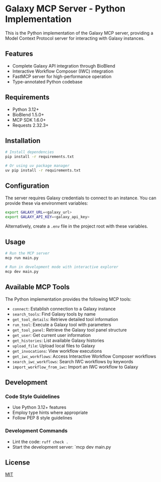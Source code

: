 # Galaxy MCP Server - Python Implementation

This is the Python implementation of the Galaxy MCP server, providing a Model Context Protocol server for interacting with Galaxy instances.

## Features

- Complete Galaxy API integration through BioBlend
- Interactive Workflow Composer (IWC) integration
- FastMCP server for high-performance operation
- Type-annotated Python codebase

## Requirements

- Python 3.12+
- BioBlend 1.5.0+
- MCP SDK 1.6.0+
- Requests 2.32.3+

## Installation

```bash
# Install dependencies
pip install -r requirements.txt

# Or using uv package manager
uv pip install -r requirements.txt
```

## Configuration

The server requires Galaxy credentials to connect to an instance. You can provide these via environment variables:

```bash
export GALAXY_URL=<galaxy_url>
export GALAXY_API_KEY=<galaxy_api_key>
```

Alternatively, create a `.env` file in the project root with these variables.

## Usage

```bash
# Run the MCP server
mcp run main.py

# Run in development mode with interactive explorer
mcp dev main.py
```

## Available MCP Tools

The Python implementation provides the following MCP tools:

- `connect`: Establish connection to a Galaxy instance
- `search_tools`: Find Galaxy tools by name
- `get_tool_details`: Retrieve detailed tool information
- `run_tool`: Execute a Galaxy tool with parameters
- `get_tool_panel`: Retrieve the Galaxy tool panel structure
- `get_user`: Get current user information
- `get_histories`: List available Galaxy histories
- `upload_file`: Upload local files to Galaxy
- `get_invocations`: View workflow executions
- `get_iwc_workflows`: Access Interactive Workflow Composer workflows
- `search_iwc_workflows`: Search IWC workflows by keywords
- `import_workflow_from_iwc`: Import an IWC workflow to Galaxy

## Development

### Code Style Guidelines
- Use Python 3.12+ features
- Employ type hints where appropriate
- Follow PEP 8 style guidelines

### Development Commands
- Lint the code: `ruff check .`
- Start the development server: `mcp dev main.py

## License

[MIT](../LICENSE)